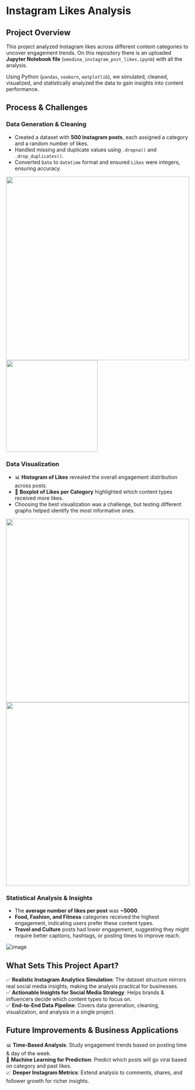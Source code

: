 # Instagram Likes Analysis

## Project Overview
This project analyzed Instagram likes across different content categories to uncover engagement trends. On this repository there is an uploaded **Jupyter Notebook file** (`omedina_instagram_post_likes.ipynb`) with all the analysis. 

Using Python (`pandas`, `seaborn`, `matplotlib`), we simulated, cleaned, visualized, and statistically analyzed the data to gain insights into content performance.

## Process & Challenges

### Data Generation & Cleaning
- Created a dataset with **500 Instagram posts**, each assigned a category and a random number of likes.
- Handled missing and duplicate values using `.dropna()` and `.drop_duplicates()`.
- Converted `Date` to `datetime` format and ensured `Likes` were integers, ensuring accuracy.
  
<img src="https://github.com/user-attachments/assets/3d03540f-c9d7-4b3c-928f-fc7f102d9a81" width="500">
<img src="https://github.com/user-attachments/assets/d7520f4c-d44b-439a-86b9-8144526e6e2f" width="250">
  
### Data Visualization
- 📊 **Histogram of Likes** revealed the overall engagement distribution across posts.
- 📌 **Boxplot of Likes per Category** highlighted which content types received more likes.
- Choosing the best visualization was a challenge, but testing different graphs helped identify the most informative ones.

<img src="https://github.com/user-attachments/assets/6a561ed3-e580-4344-8912-0ea62f03da49" width="500">
<img src="https://github.com/user-attachments/assets/70cb0073-15a8-4e28-a785-b7d310d0373c" width="500">

### Statistical Analysis & Insights
- The **average number of likes per post** was **~5000**.
- **Food, Fashion, and Fitness** categories received the highest engagement, indicating users prefer these content types.
- **Travel and Culture** posts had lower engagement, suggesting they might require better captions, hashtags, or posting times to improve reach.

![image](https://github.com/user-attachments/assets/73c40af6-b891-43bc-9c22-8b0ce7e1e2e2)


## What Sets This Project Apart?
✅ **Realistic Instagram Analytics Simulation**: The dataset structure mirrors real social media insights, making the analysis practical for businesses.  
✅ **Actionable Insights for Social Media Strategy**: Helps brands & influencers decide which content types to focus on.  
✅ **End-to-End Data Pipeline**: Covers data generation, cleaning, visualization, and analysis in a single project.  

## Future Improvements & Business Applications
📊 **Time-Based Analysis**: Study engagement trends based on posting time & day of the week.  
🤖 **Machine Learning for Prediction**: Predict which posts will go viral based on category and past likes.  
📈 **Deeper Instagram Metrics**: Extend analysis to comments, shares, and follower growth for richer insights.  
